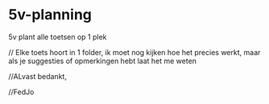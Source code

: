 # 5v-planning
5v plant alle toetsen op 1 plek


// Elke toets hoort in 1 folder, ik moet nog kijken hoe het precies werkt, maar als je suggesties of opmerkingen hebt laat het me weten

//ALvast bedankt,

//FedJo
